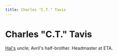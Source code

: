 ```yaml
---
title: Charles "C.T." Tavis
---
```


Charles "C.T." Tavis
====================

[Hal's](/characters/Hal) uncle; Avril's half-brother. Headmaster at ETA.
